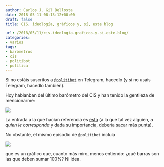 ```yaml
---
author: Carlos J. Gil Bellosta
date: 2018-05-11 08:13:12+00:00
draft: false
title: CIS, ideología, gráficos y, sí, este blog

url: /2018/05/11/cis-ideologia-graficos-y-si-este-blog/
categories:
- varios
tags:
- barómetros
- cis
- politibot
- política
---
```


Si no estáis suscritos a [`@politibot`](https://politibot.io/) en Telegram, hacedlo (y si no usáis Telegram, hacedlo también).

Hoy hablanban del último barómetro del CIS y han tenido la gentileza de mencionarme:

![](/wp-uploads/2018/05/Screenshot_2018-05-10_17-26-10.png)

La entrada a la que hacían referencia es [esta](https://www.datanalytics.com/2017/05/10/es-vd-de-izquierdas-o-de-derechas/) (a la que tal vez alguien, _a quien le corresponda_ y dada su importancia, debería sacar más punta).

No obstante, el mismo episodio de `@politibot` incluía

![](/wp-uploads/2018/05/photo_2018-05-10_17-23-11.jpg)

que es un gráfico que, cuanto más miro, menos entiendo: ¿qué barras son las que deben sumar 100%? Ni idea.

